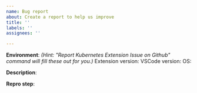 ```yaml
---
name: Bug report
about: Create a report to help us improve
title: ''
labels: ''
assignees: ''

---
```


**Environment**:
*(Hint: "Report Kubernetes Extension Issue on Github" command will fill these out for you.)*
Extension version:
VSCode version:
OS: 

**Description**:

**Repro step**:

